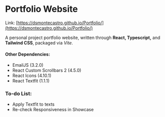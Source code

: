 # Portfolio Website
Link: [https://dsmontecastro.github.io/Portfolio/](https://dsmontecastro.github.io/Portfolio/)

A personal project portfolio website, written through __React, Typescript,__ and __Tailwind CSS__, packaged via _Vite_.

#### Other Dependencies:
* EmailJS (3.2.0)
* React Custom Scrollbars 2 (4.5.0)
* React Icons (4.10.1)
* React Textfit (1.1.1)

### To-do List:
- Apply Textfit to texts
- Re-check Responsiveness in Showcase